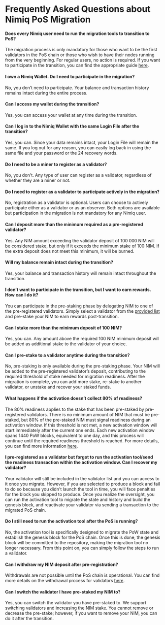 # Frequently Asked Questions about Nimiq PoS Migration

#### Does every Nimiq user need to run the migration tools to transition to PoS?

The migration process is only mandatory for those who want to be the first validators in the PoS chain or those who wish to have their nodes running from the very beginning. For regular users, no action is required. If you want to participate in the transition, you can find the appropriate guide [here](/archive/).

#### I own a Nimiq Wallet. Do I need to participate in the migration?

No, you don’t need to participate. Your balance and transaction history remains intact during the entire process.

#### Can I access my wallet during the transition?

Yes, you can access your wallet at any time during the transition.

#### Can I log in to the Nimiq Wallet with the same Login File after the transition?

Yes, you can. Since your data remains intact, your Login File will remain the same. If you log out for any reason, you can easily log back in using the same file and your password or the 24 recovery words.

#### Do I need to be a miner to register as a validator?

No, you don't. Any type of user can register as a validator, regardless of whether they are a miner or not.

#### Do I need to register as a validator to participate actively in the migration?

No, registration as a validator is optional. Users can choose to actively participate either as a validator or as an observer. Both options are available but participation in the migration is not mandatory for any Nimiq user.

#### Can I deposit more than the minimum required as a pre-registered validator?

Yes. Any NIM amount exceeding the validator deposit of 100 000 NIM will be considered stake, but only if it exceeds the minimum stake of 100 NIM. If the extra deposit does not meet this minimum, it will be burned.

#### Will my balance remain intact during the transition?

Yes, your balance and transaction history will remain intact throughout the transition.

#### I don’t want to participate in the transition, but I want to earn rewards. How can I do it?

You can participate in the pre-staking phase by delegating NIM to one of the pre-registered validators. Simply select a validator from the [provided list]() and pre-stake your NIM to earn rewards post-transition.

#### Can I stake more than the minimum deposit of 100 NIM?

Yes, you can. Any amount above the required 100 NIM minimum deposit will be added as additional stake to the validator of your choice.

#### Can I pre-stake to a validator anytime during the transition?

No, pre-staking is only available during the pre-staking phase. Your NIM will be added to the pre-registered validator’s deposit, contributing to the required threshold of stake needed for migration readiness. After the migration is complete, you can add more stake, re-stake to another validator, or unstake and recover your staked funds.

#### What happens if the activation doesn’t collect 80% of readiness?

The 80% readiness applies to the stake that has been pre-staked by pre-registered validators. There is no minimum amount of NIM that must be pre-staked, but 80% of the pre-staked NIM must signal readiness during an activation window. If this threshold is not met, a new activation window will start immediately after the current one ends. Each new activation window spans 1440 PoW blocks, equivalent to one day, and this process will continue until the required readiness threshold is reached. For more details, you can find more information [here](../migration/migration-technical-details#activation-phase).

#### I pre-registered as a validator but forgot to run the activation tool/send the readiness transaction within the activation window. Can I recover my validator?

Your validator will still be included in the validator list and you can access to it once you migrate. However, if you are selected to produce a block and fail to do so because you didn't launch the tool in time, you will face penalties for the block you skipped to produce. Once you realize the oversight, you can run the activation tool to migrate the state and history and build the genesis block, and reactivate your validator via sending a transaction to the migrated PoS chain.

#### Do I still need to run the activation tool after the PoS is running?

No, the activation tool is specifically designed to migrate the PoW state and establish the genesis block for the PoS chain. Once this is done, the genesis block will be committed to the repository, making the migration tool no longer necessary. From this point on, you can simply follow the steps to run a validator.

#### Can I withdraw my NIM deposit after pre-registration?

Withdrawals are not possible until the PoS chain is operational. You can find more details on the withdrawal process for validators [here](/protocol/protocol/validators/validators.md).

#### Can I switch the validator I have pre-staked my NIM to?

Yes, you can switch the validator you have pre-staked to. We support switching validators and increasing the NIM stake. You cannot remove or decrease the pre-stake; however, if you want to remove your NIM, you can do it after the transition.
